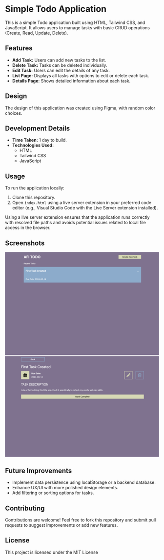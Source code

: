 # Simple Todo Application

This is a simple Todo application built using HTML, Tailwind CSS, and JavaScript. It allows users to manage tasks with basic CRUD operations (Create, Read, Update, Delete).

## Features

- **Add Task:** Users can add new tasks to the list.
- **Delete Task:** Tasks can be deleted individually.
- **Edit Task:** Users can edit the details of any task.
- **List Page:** Displays all tasks with options to edit or delete each task.
- **Details Page:** Shows detailed information about each task.

## Design

The design of this application was created using Figma, with random color choices.

## Development Details

- **Time Taken:** 1 day to build.
- **Technologies Used:**
  - HTML
  - Tailwind CSS
  - JavaScript

## Usage

To run the application locally:

1. Clone this repository.
2. Open `index.html` using a live server extension in your preferred code editor (e.g., Visual Studio Code with the Live Server extension installed).

Using a live server extension ensures that the application runs correctly with resolved file paths and avoids potential issues related to local file access in the browser.

## Screenshots

![Screenshot 1](/assets/AFI%20Todo%20-%20Index.png)
![Screenshot 2](/assets/AFI%20Todo%20-%20Details.png)

## Future Improvements

- Implement data persistence using localStorage or a backend database.
- Enhance UX/UI with more polished design elements.
- Add filtering or sorting options for tasks.

## Contributing

Contributions are welcome! Feel free to fork this repository and submit pull requests to suggest improvements or add new features.

## License

This project is licensed under the MIT License
